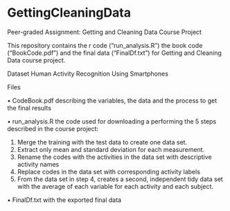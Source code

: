 # GettingCleaningData
Peer-graded Assignment: Getting and Cleaning Data Course Project

This repository contains the r code (“run_analysis.R”) the book code (“BookCode.pdf”) and the final data (“FinalDf.txt”) for Getting and Cleaning Data course project. 

Dataset Human Activity Recognition Using Smartphones

Files

•	CodeBook.pdf describing the variables, the data and the process to get the final results 

•	run_analysis.R the code used for downloading a performing the 5 steps described in the course project: 

1.	Merge the training with the test data to create one data set.
2.	Extract only mean and standard deviation for each measurement.
3.	Rename the codes with the activities in the data set with descriptive activity names 
4.	Replace codes in the data set with corresponding activity labels
5.	From the data set in step 4, creates a second, independent tidy data set with the average of each variable for each activity and each subject.

•	FinalDf.txt with the exported final data
